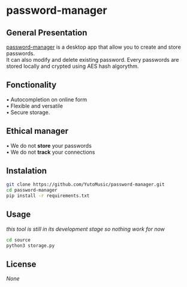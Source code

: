 # password-manager  


## General Presentation

<ins>password-manager</ins> is a desktop app that allow you to create and store passwords.  
It can also modify and delete existing password. 
Every passwords are stored locally and crypted using AES hash algorythm.


## Fonctionality  
• Autocompletion on online form   
• Flexible and versatile    
• Secure storage.  


## Ethical manager  
• We do not **store** your passwords  
• We do not **track** your connections  

## Instalation  

```sh
git clone https://github.com/YutoMusic/password-manager.git
cd password-manager
pip install -r requirements.txt
```

## Usage 

*this tool is still in its development stage so nothing work for now*

```sh
cd source
python3 storage.py 
```

## License   

*None*  
